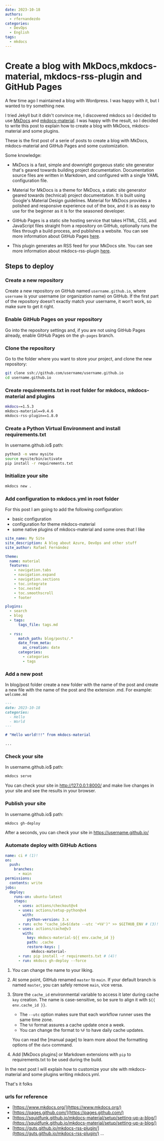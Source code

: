 ```yaml
---
date: 2023-10-18
authors:
  - rfernandezdo
categories:
  - DevOps
  - English
tags:  
  - mkdocs
---
```


# Create a blog with MkDocs,mkdocs-material, mkdocs-rss-plugin and GitHub Pages

A few time ago I maintained a blog with Wordpress. I was happy with it, but I wanted to try something new. 

I tried Jekyll but it didn't convince me, I discovered mkdocs so I decided to use [MkDocs](https://www.mkdocs.org/) and [mkdocs-material](https://squidfunk.github.io/mkdocs-material/). I was happy with the result, so I decided to write this post to explain how to create a blog with MkDocs, mkdocs-material and some plugins.

These is the first post of a serie of posts to create a blog with MkDocs, mkdocs-material and GitHub Pages and some customization.

Some knowledge:

- MkDocs is a fast, simple and downright gorgeous static site generator that's geared towards building project documentation. Documentation source files are written in Markdown, and configured with a single YAML configuration file.

- Material for MkDocs is a theme for MkDocs, a static site generator geared towards (technical) project documentation. It is built using Google's Material Design guidelines. Material for MkDocs provides a polished and responsive experience out of the box, and it is as easy to use for the beginner as it is for the seasoned developer.

- GitHub Pages is a static site hosting service that takes HTML, CSS, and JavaScript files straight from a repository on GitHub, optionally runs the files through a build process, and publishes a website. You can see more information about GitHub Pages [here](https://pages.github.com/).

- This plugin generates an RSS feed for your MkDocs site. You can see more information about mkdocs-rss-plugin [here](https://guts.github.io/mkdocs-rss-plugin/).


## Steps to deploy 

### Create a new repository

Create a new repository on GitHub named `username.github.io`, where `username` is your username (or organization name) on GitHub. If the first part of the repository doesn’t exactly match your username, it won’t work, so make sure to get it right.

### Enable GitHub Pages on your repository

Go into the repository settings and, if you are not using GitHub Pages already, enable GitHub Pages on the `gh-pages` branch.


### Clone the repository

Go to the folder where you want to store your project, and clone the new repository:

```bash
git clone ssh://github.com/username/username.github.io
cd username.github.io
```

### Create requirements.txt in root folder for mkdocs, mkdocs-material and plugins

```bash
mkdocs==1.5.3
mkdocs-material==9.4.6
mkdocs-rss-plugin==1.8.0
```	

### Create a Python Virtual Environment and install requirements.txt

In username.github.io$ path:

```bash
python3 -m venv mysite
source mysite/bin/activate
pip install -r requirements.txt
```

### Initialize your site

```bash
mkdocs new .
```


### Add configuration to mkdocs.yml in root folder

For this post I am going to add the following configuration:

- basic configuration
- configuration for theme mkdocs-material
- some native plugins of mkdocs-material and some ones that I like

```yaml
site_name: My Site 
site_description: A blog about Azure, DevOps and other stuff
site_author: Rafael Fernández

theme: 
  name: material
  features:
    - navigation.tabs
    - navigation.expand
    - navigation.sections
    - toc.integrate
    - toc.nested
    - toc.smoothscroll
    - footer

plugins:
  - search  
  - blog
  - tags:
      tags_file: tags.md      
    
  - rss:
      match_path: blog/posts/.* 
      date_from_meta:
        as_creation: date
      categories:
        - categories
        - tags
```

### Add a new post

In blog/post folder create a new folder with the name of the post and create a new file with the name of the post and the extension .md. For example: `welcome.md` 

```markdown
---
date: 2023-10-18
categories:
  - Hello
  - World
---

# "Hello world!!!" from mkdocs-material

...
```

### Check your site

In username.github.io$ path:
  
```bash
mkdocs serve
```

You can check your site in http://127.0.0.1:8000/ and make live changes in your site and see the results in your browser.


### Publish your site

In username.github.io$ path:

```bash
mkdocs gh-deploy
```

After a seconds, you can check your site in https://username.github.io/ 


### Automate deploy with GitHub Actions

``` yaml
name: ci # (1)!
on:
  push:
    branches:      
      - main
permissions:
  contents: write
jobs:
  deploy:
    runs-on: ubuntu-latest
    steps:
      - uses: actions/checkout@v4
      - uses: actions/setup-python@v4
        with:
          python-version: 3.x
      - run: echo "cache_id=$(date --utc '+%V')" >> $GITHUB_ENV # (3)!
      - uses: actions/cache@v3
        with:
          key: mkdocs-material-${{ env.cache_id }}
          path: .cache
          restore-keys: |
            mkdocs-material-
      - run: pip install -r requirements.txt # (4)!
      - run: mkdocs gh-deploy --force
```

1.  You can change the name to your liking.

2.  At some point, GitHub renamed `master` to `main`. If your default branch
    is named `master`, you can safely remove `main`, vice versa.

3.  Store the `cache_id` environmental variable to access it later during cache
    `key` creation. The name is case-sensitive, so be sure to align it with `${{ env.cache_id }}`.

    - The `--utc` option makes sure that each workflow runner uses the same time zone.
    - The `%V` format assures a cache update once a week.
    - You can change the format to `%F` to have daily cache updates.

    You can read the [manual page] to learn more about the formatting options of the `date` command.

4.  Add [MkDocs plugins] or Markdown
    extensions with `pip` to requirements.txt to be used during the build.






In the next post I will explain how to customize your site with mkdocs-material and some plugins writing mkdocs.yml.


That's it folks




### urls for reference
- [https://www.mkdocs.org/](https://www.mkdocs.org/)
- [https://pages.github.com/](https://pages.github.com/)
- [https://squidfunk.github.io/mkdocs-material/setup/setting-up-a-blog/](https://squidfunk.github.io/mkdocs-material/setup/setting-up-a-blog/)
- [https://guts.github.io/mkdocs-rss-plugin/](https://guts.github.io/mkdocs-rss-plugin/)
...
